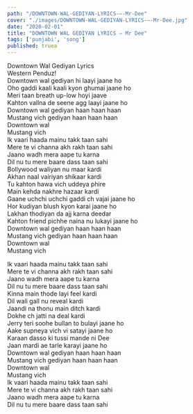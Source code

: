 ```yaml
---
path: "/DOWNTOWN-WAL-GEDIYAN-LYRICS-–-Mr-Dee"
cover: "./images/DOWNTOWN-WAL-GEDIYAN-LYRICS-–-Mr-Dee.jpg"
date: "2020-02-01"
title: "DOWNTOWN WAL GEDIYAN LYRICS – Mr Dee"
tags: ['punjabi', 'song']
published: truea
---
```

  
Downtown Wal Gediyan Lyrics  
Western Penduz!  
Downtown wal gediyan hi laayi jaane ho  
Oho gaddi kaali kaali kyon ghumai jaane ho  
Meri taan breath up-low hoyi jaave  
Kahton vallna de seene agg laayi jaane ho  
Downtown wal gediyan haan haan haan  
Mustang vich gediyan haan haan haan  
Downtown wal  
Mustang vich  
Ik vaari haada mainu takk taan sahi  
Mere te vi channa akh rakh taan sahi  
Jaano wadh mera aape tu karna  
Dil nu tu mere baare dass taan sahi  
Bollywood waliyan nu maar kardi  
Akhan naal vairiyan shikaar kardi  
Tu kahton hawa vich uddeya phire  
Main kehda nakhre hazaar kardi  
Gaane uchchi uchchi gaddi ch vajai jaane ho  
Hor kudiyan blush kyon karai jaane ho  
Lakhan thodiyan da ajj karna deedar  
Kahton friend pichhe naina nu lukayi jaane ho  
Downtown wal gediyan haan haan haan  
Mustang vich gediyan haan haan haan  
Downtown wal  
Mustang vich  
  
  
  
  
  
  
Ik vaari haada mainu takk taan sahi  
Mere te vi channa akh rakh taan sahi  
Jaano wadh mera aape tu karna  
Dil nu tu mere baare dass taan sahi  
Kinna main thode layi feel kardi  
Dil wali gall nu reveal kardi  
Jaandi na thonu main ditch kardi  
Dokhe ch jatti na deal kardi  
Jerry teri soohe bullan to bulayi jaane ho  
Aake supneya vich vi satayi jaane ho  
Karaan dasso ki tussi mande ni Dee  
Jaan mardi ae tarle karayi jaane ho  
Downtown wal gediyan haan haan haan  
Mustang vich gediyan haan haan haan  
Downtown wal  
Mustang vich  
Ik vaari haada mainu takk taan sahi  
Mere te vi channa akh rakh taan sahi  
Jaano wadh mera aape tu karna  
Dil nu tu mere baare dass taan sahi  
